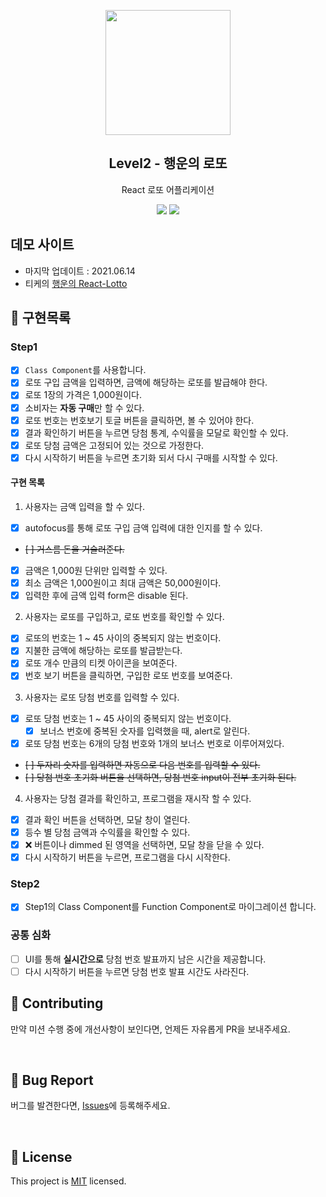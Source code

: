 <p align="middle" >
  <img width="200px;" src="https://raw.githubusercontent.com/woowacourse/javascript-lotto/main/src/images/lotto_ball.png"/>
</p>
<h2 align="middle">Level2 - 행운의 로또</h2>
<p align="middle">React 로또 어플리케이션</p>
<div align="center">
  <img src="https://img.shields.io/badge/language-react-skyblue.svg?style=flat-square" />
  <img src="https://img.shields.io/badge/style-styled--component-yellowgreen"/>
</div>
</p>

## 데모 사이트

- 마지막 업데이트 : 2021.06.14
- 티케의 [행운의 React-Lotto](https://devhyun637.github.io/react-lotto/)

## 📝 구현목록

### Step1

- [x] `Class Component`를 사용합니다.
- [x] 로또 구입 금액을 입력하면, 금액에 해당하는 로또를 발급해야 한다.
- [x] 로또 1장의 가격은 1,000원이다.
- [x] 소비자는 **자동 구매**만 할 수 있다.
- [x] 로또 번호는 번호보기 토글 버튼을 클릭하면, 볼 수 있어야 한다.
- [x] 결과 확인하기 버튼을 누르면 당첨 통계, 수익률을 모달로 확인할 수 있다.
- [x] 로또 당첨 금액은 고정되어 있는 것으로 가정한다.
- [x] 다시 시작하기 버튼을 누르면 초기화 되서 다시 구매를 시작할 수 있다.

#### 구현 목록

1. 사용자는 금액 입력을 할 수 있다.

- [x] autofocus를 통해 로또 구입 금액 입력에 대한 인지를 할 수 있다.
- ~~[ ] 거스름 돈을 거슬러준다.~~
- [x] 금액은 1,000원 단위만 입력할 수 있다.
- [x] 최소 금액은 1,000원이고 최대 금액은 50,000원이다.
- [x] 입력한 후에 금액 입력 form은 disable 된다.

2. 사용자는 로또를 구입하고, 로또 번호를 확인할 수 있다.

- [x] 로또의 번호는 1 ~ 45 사이의 중복되지 않는 번호이다.
- [x] 지불한 금액에 해당하는 로또를 발급받는다.
- [x] 로또 개수 만큼의 티켓 아이콘을 보여준다.
- [x] 번호 보기 버튼을 클릭하면, 구입한 로또 번호를 보여준다.

3. 사용자는 로또 당첨 번호를 입력할 수 있다.

- [x] 로또 당첨 번호는 1 ~ 45 사이의 중복되지 않는 번호이다.
  - [x] 보너스 번호에 중복된 숫자를 입력했을 때, alert로 알린다.
- [x] 로또 당첨 번호는 6개의 당첨 번호와 1개의 보너스 번호로 이루어져있다.
- ~~[ ] 두자리 숫자를 입력하면 자동으로 다음 번호를 입력할 수 있다.~~
- ~~[ ] 당첨 번호 초기화 버튼을 선택하면, 당첨 번호 input이 전부 초기화 된다.~~

4. 사용자는 당첨 결과를 확인하고, 프로그램을 재시작 할 수 있다.

- [x] 결과 확인 버튼을 선택하면, 모달 창이 열린다.
- [x] 등수 별 당첨 금액과 수익률을 확인할 수 있다.
- [x] ❌ 버튼이나 dimmed 된 영역을 선택하면, 모달 창을 닫을 수 있다.
- [x] 다시 시작하기 버튼을 누르면, 프로그램을 다시 시작한다.

### Step2

- [x] Step1의 Class Component를 Function Component로 마이그레이션 합니다.

### 공통 심화

- [ ] UI를 통해 **실시간으로** 당첨 번호 발표까지 남은 시간을 제공합니다.
- [ ] 다시 시작하기 버튼을 누르면 당첨 번호 발표 시간도 사라진다.

## 👏 Contributing

만약 미션 수행 중에 개선사항이 보인다면, 언제든 자유롭게 PR을 보내주세요.

<br>

## 🐞 Bug Report

버그를 발견한다면, [Issues](https://github.com/woowacourse/react-lotto/issues)에 등록해주세요.

<br>

## 📝 License

This project is [MIT](https://github.com/woowacourse/react-lotto/blob/main/LICENSE) licensed.
